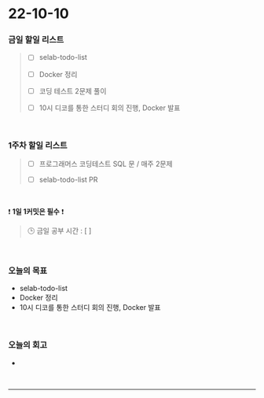 # 22-10-10

### 금일 할일 리스트
> - [ ]  selab-todo-list
>
> - [ ]  Docker 정리
>
> - [ ]  코딩 테스트 2문제 풀이 
>
> - [ ]  10시 디코를 통한 스터디 회의 진행, Docker 발표

<br/>

### 1주차 할일 리스트  

> - [ ]  프로그래머스 코딩테스트 SQL 문 / 매주 2문제  
>
> - [ ]  selab-todo-list PR

<br/>

❗ **1일 1커밋은 필수** ❗
> 🕒 금일 공부 시간 :  [  ]
  
<br/>

### 오늘의 목표
- selab-todo-list
- Docker 정리
- 10시 디코를 통한 스터디 회의 진행, Docker 발표

<br>

### 오늘의 회고
- 


<br/>

------------  